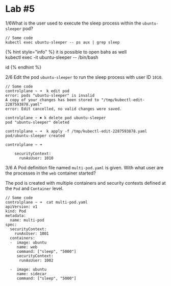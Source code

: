 # Lab #5

1/6What is the user used to execute the sleep process within the `ubuntu-sleeper` pod?

```
// Some code
kubectl exec ubuntu-sleeper -- ps aux | grep sleep
```

{% hint style="info" %}
it is possible to open bahs as well\
kubectl exec -it ubuntu-sleeper -- /bin/bash

id
{% endhint %}

2/6 Edit the pod `ubuntu-sleeper` to run the sleep process with user ID `1010`.&#x20;

```
// Some code
controlplane ~ ➜  k edit pod
error: pods "ubuntu-sleeper" is invalid
A copy of your changes has been stored to "/tmp/kubectl-edit-2287593878.yaml"
error: Edit cancelled, no valid changes were saved.

controlplane ~ ✖ k delete pod ubuntu-sleeper 
pod "ubuntu-sleeper" deleted

controlplane ~ ➜  k apply -f /tmp/kubectl-edit-2287593878.yaml
pod/ubuntu-sleeper created

controlplane ~ ➜  

    securityContext:
      runAsUser: 1010
```

3/6  A Pod definition file named `multi-pod.yaml` is given. With what user are the processes in the `web` container started?

The pod is created with multiple containers and security contexts defined at the `Pod` and `Container` level.

```
// Some code
controlplane ~ ➜  cat multi-pod.yaml 
apiVersion: v1
kind: Pod
metadata:
  name: multi-pod
spec:
  securityContext:
    runAsUser: 1001
  containers:
  -  image: ubuntu
     name: web
     command: ["sleep", "5000"]
     securityContext:
      runAsUser: 1002

  -  image: ubuntu
     name: sidecar
     command: ["sleep", "5000"]

```
